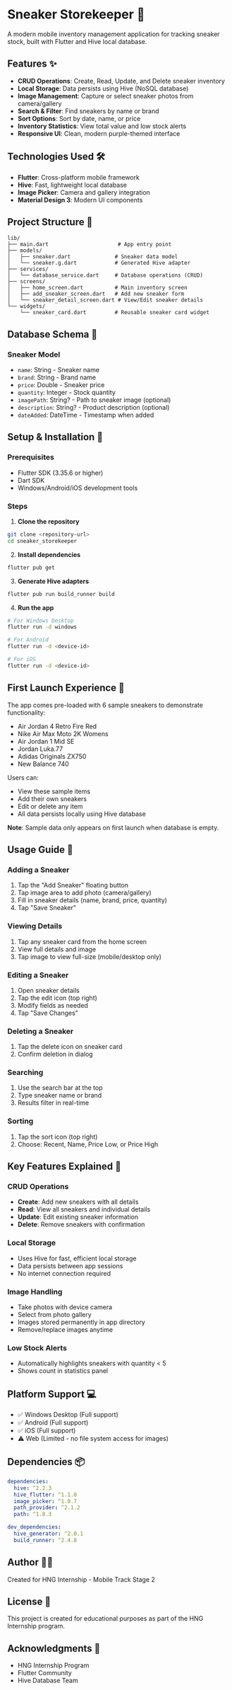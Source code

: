 # Sneaker Storekeeper 👟

A modern mobile inventory management application for tracking sneaker stock, built with Flutter and Hive local database.

## Features ✨

- **CRUD Operations**: Create, Read, Update, and Delete sneaker inventory
- **Local Storage**: Data persists using Hive (NoSQL database)
- **Image Management**: Capture or select sneaker photos from camera/gallery
- **Search & Filter**: Find sneakers by name or brand
- **Sort Options**: Sort by date, name, or price
- **Inventory Statistics**: View total value and low stock alerts
- **Responsive UI**: Clean, modern purple-themed interface

## Technologies Used 🛠️

- **Flutter**: Cross-platform mobile framework
- **Hive**: Fast, lightweight local database
- **Image Picker**: Camera and gallery integration
- **Material Design 3**: Modern UI components

## Project Structure 📁
```
lib/
├── main.dart                      # App entry point
├── models/
│   ├── sneaker.dart              # Sneaker data model
│   └── sneaker.g.dart            # Generated Hive adapter
├── services/
│   └── database_service.dart     # Database operations (CRUD)
├── screens/
│   ├── home_screen.dart          # Main inventory screen
│   ├── add_sneaker_screen.dart   # Add new sneaker form
│   └── sneaker_detail_screen.dart # View/Edit sneaker details
└── widgets/
    └── sneaker_card.dart         # Reusable sneaker card widget
```

## Database Schema 💾

### Sneaker Model
- `name`: String - Sneaker name
- `brand`: String - Brand name  
- `price`: Double - Sneaker price
- `quantity`: Integer - Stock quantity
- `imagePath`: String? - Path to sneaker image (optional)
- `description`: String? - Product description (optional)
- `dateAdded`: DateTime - Timestamp when added

## Setup & Installation 🚀

### Prerequisites
- Flutter SDK (3.35.6 or higher)
- Dart SDK
- Windows/Android/iOS development tools

### Steps

1. **Clone the repository**
```bash
git clone <repository-url>
cd sneaker_storekeeper
```

2. **Install dependencies**
```bash
flutter pub get
```

3. **Generate Hive adapters**
```bash
flutter pub run build_runner build
```

4. **Run the app**
```bash
# For Windows Desktop
flutter run -d windows

# For Android
flutter run -d <device-id>

# For iOS
flutter run -d <device-id>
```
## First Launch Experience 🎯

The app comes pre-loaded with 6 sample sneakers to demonstrate functionality:
- Air Jordan 4 Retro Fire Red
- Nike Air Max Moto 2K Womens  
- Air Jordan 1 Mid SE
- Jordan Luka.77
- Adidas Originals ZX750
- New Balance 740

Users can:
- View these sample items
- Add their own sneakers
- Edit or delete any item
- All data persists locally using Hive database

**Note**: Sample data only appears on first launch when database is empty.


## Usage Guide 📖

### Adding a Sneaker
1. Tap the "Add Sneaker" floating button
2. Tap image area to add photo (camera/gallery)
3. Fill in sneaker details (name, brand, price, quantity)
4. Tap "Save Sneaker"

### Viewing Details
1. Tap any sneaker card from the home screen
2. View full details and image
3. Tap image to view full-size (mobile/desktop only)

### Editing a Sneaker
1. Open sneaker details
2. Tap the edit icon (top right)
3. Modify fields as needed
4. Tap "Save Changes"

### Deleting a Sneaker
1. Tap the delete icon on sneaker card
2. Confirm deletion in dialog

### Searching
1. Use the search bar at the top
2. Type sneaker name or brand
3. Results filter in real-time

### Sorting
1. Tap the sort icon (top right)
2. Choose: Recent, Name, Price Low, or Price High

## Key Features Explained 🔑

### CRUD Operations
- **Create**: Add new sneakers with all details
- **Read**: View all sneakers and individual details
- **Update**: Edit existing sneaker information
- **Delete**: Remove sneakers with confirmation

### Local Storage
- Uses Hive for fast, efficient local storage
- Data persists between app sessions
- No internet connection required

### Image Handling
- Take photos with device camera
- Select from photo gallery
- Images stored permanently in app directory
- Remove/replace images anytime

### Low Stock Alerts
- Automatically highlights sneakers with quantity < 5
- Shows count in statistics panel

## Platform Support 💻

- ✅ Windows Desktop (Full support)
- ✅ Android (Full support)
- ✅ iOS (Full support)
- ⚠️ Web (Limited - no file system access for images)

## Dependencies 📦
```yaml
dependencies:
  hive: ^2.2.3
  hive_flutter: ^1.1.0
  image_picker: ^1.0.7
  path_provider: ^2.1.2
  path: ^1.8.3

dev_dependencies:
  hive_generator: ^2.0.1
  build_runner: ^2.4.8
```





## Author 👨‍💻

Created for HNG Internship - Mobile Track Stage 2

## License 📄

This project is created for educational purposes as part of the HNG Internship program.

## Acknowledgments 🙏

- HNG Internship Program
- Flutter Community
- Hive Database Team
